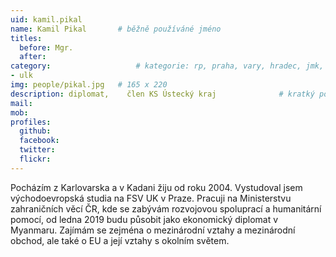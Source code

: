 ```yaml
---
uid: kamil.pikal
name: Kamil Pikal   	# běžně používáné jméno
titles:
  before: Mgr.
  after:
category:                 	# kategorie: rp, praha, vary, hradec, jmk, senat
- ulk
img: people/pikal.jpg   # 165 x 220
description: diplomat,    člen KS Ústecký kraj           	# kratký popis, max 160 znaků
mail: 
mob:	
profiles:
  github:
  facebook: 
  twitter: 
  flickr: 
---
```

Pocházím z Karlovarska a v Kadani žiju od roku 2004. Vystudoval jsem východoevropská studia na FSV UK v Praze. Pracuji na Ministerstvu zahraničních věcí ČR, kde se zabývám rozvojovou spoluprací a humanitární pomocí, od ledna 2019 budu působit jako ekonomický diplomat v Myanmaru. Zajímám se zejména o mezinárodní vztahy a mezinárodní obchod, ale také o EU a její vztahy s okolním světem.
